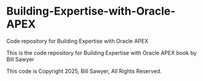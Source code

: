 # Building-Expertise-with-Oracle-APEX
Code repository for Building Expertise with Oracle APEX

This is the code repository for Building Expertise with Oracle APEX book by Bill Sawyer

This code is Copyright 2025, Bill Sawyer, All Rights Reserved.
